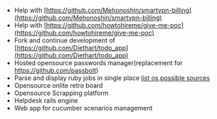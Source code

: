 * Help with [https://github.com/Mehonoshin/smartvpn-billing](https://github.com/Mehonoshin/smartvpn-billing)
* Help with [https://github.com/howtohireme/give-me-poc](https://github.com/howtohireme/give-me-poc)
* Fork and continue development of [https://github.com/Diethart/todo_app](https://github.com/Diethart/todo_app)
* Hosted opensource passwords manager(replacement for https://github.com/passbolt)
* Parse and display ruby jobs in single place [list os possible sources](https://github.com/Mehonoshin/pmj/blob/master/doc/sources.md)
* Opensource onlite retro board
* Opensource Scrapping platform
* Helpdesk rails engine
* Web app for cucumber scenarios management
